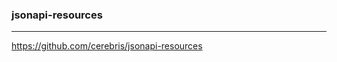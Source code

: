### jsonapi-resources
---

https://github.com/cerebris/jsonapi-resources


```
```

```ruby
```

```
```

